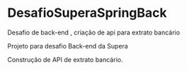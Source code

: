 # DesafioSuperaSpringBack
Desafio de back-end , criação de api para extrato bancário

Projeto para desafio Back-end da Supera

Construção de API de extrato bancário.
